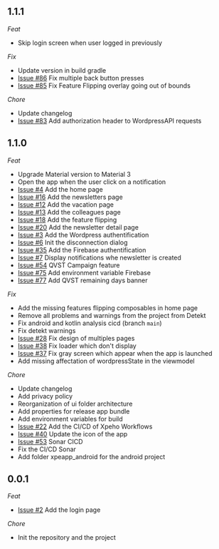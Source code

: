 ## 1.1.1

_Feat_

- Skip login screen when user logged in previously

_Fix_

- Update version in build gradle
- [Issue #86](https://github.com/XPEHO/XpeApp/issues/86) Fix multiple back button presses
- [Issue #85](https://github.com/XPEHO/XpeApp/issues/85) Fix Feature Flipping overlay going out of bounds

_Chore_

- Update changelog
- [Issue #83](https://github.com/XPEHO/XpeApp/issues/83) Add authorization header to WordpressAPI requests

## 1.1.0

_Feat_

- Upgrade Material version to Material 3
- Open the app when the user click on a notification
- [Issue #4](https://github.com/XPEHO/XpeApp/issues/4) Add the home page
- [Issue #16](https://github.com/XPEHO/XpeApp/issues/16) Add the newsletters page
- [Issue #12](https://github.com/XPEHO/XpeApp/issues/12) Add the vacation page
- [Issue #13](https://github.com/XPEHO/XpeApp/issues/13) Add the colleagues page
- [Issue #18](https://github.com/XPEHO/XpeApp/issues/18) Add the feature flipping
- [Issue #20](https://github.com/XPEHO/XpeApp/issues/20) Add the newsletter detail page
- [Issue #3](https://github.com/XPEHO/XpeApp/issues/3) Add the Wordpress authentification
- [Issue #6](https://github.com/XPEHO/XpeApp/issues/6) Init the disconnection dialog
- [Issue #35](https://github.com/XPEHO/XpeApp/issues/35) Add the Firebase authentification
- [Issue #7](https://github.com/XPEHO/XpeApp/issues/7) Display notifications whe newsletter is created
- [Issue #54](https://github.com/XPEHO/XpeApp/issues/56) QVST Campaign feature
- [Issue #75](https://github.com/XPEHO/XpeApp/pull/75) Add environment variable Firebase 
- [Issue #77](https://github.com/XPEHO/XpeApp/issues/77) Add QVST remaining days banner

_Fix_

- Add the missing features flipping composables in home page
- Remove all problems and warnings from the project from Detekt
- Fix android and kotlin analysis cicd (branch `main`)
- Fix detekt warnings
- [Issue #28](https://github.com/XPEHO/XpeApp/issues/28) Fix design of multiples pages
- [Issue #38](https://github.com/XPEHO/XpeApp/issues/38) Fix loader which don't display
- [Issue #37](https://github.com/XPEHO/XpeApp/issues/37) Fix gray screen which appear when the app is launched
- Add missing affectation of wordpressState in the viewmodel

_Chore_

- Update changelog
- Add privacy policy
- Reorganization of ui folder architecture
- Add properties for release app bundle
- Add environment variables for build
- [Issue #22](https://github.com/XPEHO/XpeApp/issues/22) Add the CI/CD of Xpeho Workflows
- [Issue #40](https://github.com/XPEHO/XpeApp/issues/40) Update the icon of the app
- [Issue #53](https://github.com/XPEHO/XpeApp/issues/53) Sonar CICD
- Fix the CI/CD Sonar
- Add folder xpeapp_android for the android project

## 0.0.1

_Feat_

- [Issue #2](https://github.com/XPEHO/XpeApp/issues/2) Add the login page

_Chore_

- Init the repository and the project
